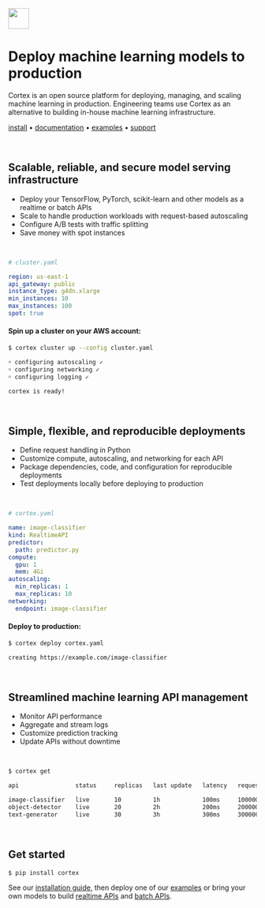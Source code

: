 <!-- Delete on release branches -->
<img src='https://s3-us-west-2.amazonaws.com/cortex-public/logo.png' height='42'>

<br>

# Deploy machine learning models to production

Cortex is an open source platform for deploying, managing, and scaling machine learning in production. Engineering teams use Cortex as an alternative to building in-house machine learning infrastructure.

<!-- Delete on release branches -->
<!-- CORTEX_VERSION_README_MINOR -->

[install](https://docs.cortex.dev/install) • [documentation](https://docs.cortex.dev) • [examples](https://github.com/cortexlabs/cortex/tree/0.21/examples) • [support](https://gitter.im/cortexlabs/cortex)

<br>

## Scalable, reliable, and secure model serving infrastructure

* Deploy your TensorFlow, PyTorch, scikit-learn and other models as a realtime or batch APIs
* Scale to handle production workloads with request-based autoscaling
* Configure A/B tests with traffic splitting
* Save money with spot instances

<br>

```yaml
# cluster.yaml

region: us-east-1
api_gateway: public
instance_type: g4dn.xlarge
min_instances: 10
max_instances: 100
spot: true
```

#### Spin up a cluster on your AWS account:

```bash
$ cortex cluster up --config cluster.yaml

￮ configuring autoscaling ✓
￮ configuring networking ✓
￮ configuring logging ✓

cortex is ready!
```

<br>

## Simple, flexible, and reproducible deployments

* Define request handling in Python
* Customize compute, autoscaling, and networking for each API
* Package dependencies, code, and configuration for reproducible deployments
* Test deployments locally before deploying to production

<br>

```yaml
# cortex.yaml

name: image-classifier
kind: RealtimeAPI
predictor:
  path: predictor.py
compute:
  gpu: 1
  mem: 4Gi
autoscaling:
  min_replicas: 1
  max_replicas: 10
networking:
  endpoint: image-classifier
```

#### Deploy to production:

```bash
$ cortex deploy cortex.yaml

creating https://example.com/image-classifier
```

<br>

## Streamlined machine learning API management

* Monitor API performance
* Aggregate and stream logs
* Customize prediction tracking
* Update APIs without downtime

<br>

```bash
$ cortex get

api                status     replicas   last update   latency   requests

image-classifier   live       10         1h            100ms     100000
object-detector    live       20         2h            200ms     2000000
text-generator     live       30         3h            300ms     30000000
```

<br>

## Get started

```bash
$ pip install cortex
```

<!-- CORTEX_VERSION_README_MINOR -->
See our [installation guide](https://docs.cortex.dev/install), then deploy one of our [examples](https://github.com/cortexlabs/cortex/tree/0.21/examples) or bring your own models to build [realtime APIs](https://docs.cortex.dev/deployments/realtime-api) and [batch APIs](https://docs.cortex.dev/deployments/batch-api).
